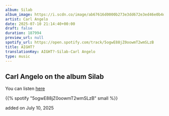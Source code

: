 ```yaml
---
album: Silab
album_image: https://i.scdn.co/image/ab67616d0000b273e3dd672e3ed46e0b4dbd9ea8
artist: Carl Angelo
date: 2025-07-10 21:14:40+00:00
draft: false
duration: 187994
preview_url: null
spotify_url: https://open.spotify.com/track/5ogwE88jZ0oowmT2wmSLzB
title: AIGHT?
translationKey: AIGHT?-Silab-Carl Angelo
type: music
---
```



## Carl Angelo on the album Silab

You can listen [here](https://open.spotify.com/track/5ogwE88jZ0oowmT2wmSLzB)

{{% spotify "5ogwE88jZ0oowmT2wmSLzB" small %}}

added on July 10, 2025